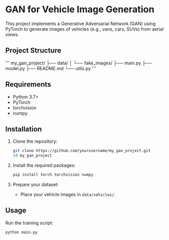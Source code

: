 # GAN for Vehicle Image Generation

This project implements a Generative Adversarial Network (GAN) using PyTorch to generate images of vehicles (e.g., vans, cars, SUVs) from aerial views.

## Project Structure
'''
my_gan_project/
├── data/
│ └── fake_images/
├── main.py
├── model.py
├── README.md
└── utils.py
'''
## Requirements

- Python 3.7+
- PyTorch
- torchvision
- numpy

## Installation

1. Clone the repository:
    ```bash
    git clone https://github.com/yourusername/my_gan_project.git
    cd my_gan_project
    ```

2. Install the required packages:
    ```bash
    pip install torch torchvision numpy
    ```

3. Prepare your dataset:
    - Place your vehicle images in `data/vehicles/`.

## Usage

Run the training script:
```bash
python main.py

